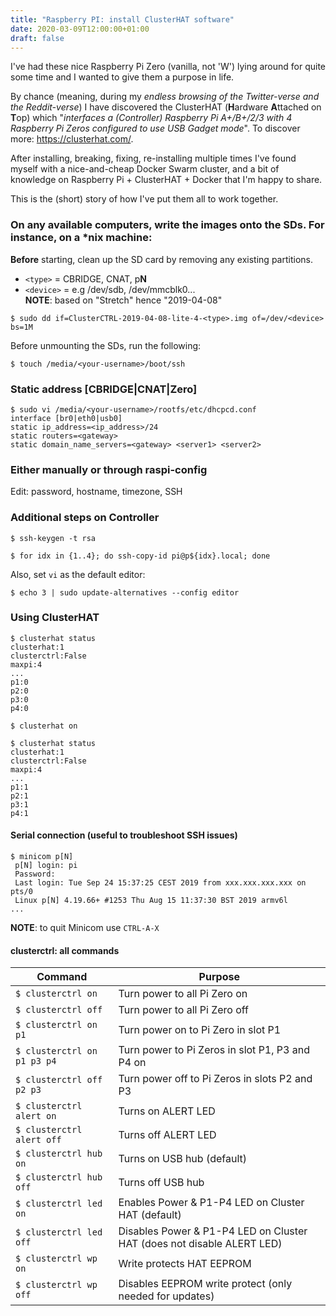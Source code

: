 ```yaml
---
title: "Raspberry PI: install ClusterHAT software"
date: 2020-03-09T12:00:00+01:00
draft: false
---
```


I've had these nice Raspberry Pi Zero (vanilla, not 'W') lying around for quite some time and I wanted to give them a purpose in life.

By chance (meaning, during my _endless browsing of the Twitter-verse and the Reddit-verse_) I have discovered the ClusterHAT (**H**ardware **A**ttached on **T**op) which "_interfaces a (Controller) Raspberry Pi A+/B+/2/3 with 4 Raspberry Pi Zeros configured to use USB Gadget mode_". To discover more: https://clusterhat.com/.

After installing, breaking, fixing, re-installing multiple times I've found myself with a nice-and-cheap Docker Swarm cluster, and a bit of knowledge on Raspberry Pi + ClusterHAT + Docker that I'm happy to share.

This is the (short) story of how I've put them all to work together.

### On any available computers, write the images onto the SDs. For instance, on a *nix machine:
**Before** starting, clean up the SD card by removing any existing partitions.
- `<type>` = CBRIDGE, CNAT, p**N**</br>
- `<device>` = e.g /dev/sdb, /dev/mmcblk0...</br>
**NOTE**: based on "Stretch" hence "2019-04-08"
```
$ sudo dd if=ClusterCTRL-2019-04-08-lite-4-<type>.img of=/dev/<device> bs=1M
```

Before unmounting the SDs, run the following:
```
$ touch /media/<your-username>/boot/ssh
```

### Static address [CBRIDGE|CNAT|Zero]
```
$ sudo vi /media/<your-username>/rootfs/etc/dhcpcd.conf
interface [br0|eth0|usb0]
static ip_address=<ip_address>/24
static routers=<gateway>
static domain_name_servers=<gateway> <server1> <server2>
```

### Either manually or through raspi-config
Edit: password, hostname, timezone, SSH

### Additional steps on Controller
```
$ ssh-keygen -t rsa

$ for idx in {1..4}; do ssh-copy-id pi@p${idx}.local; done
```

Also, set `vi` as the default editor:
```
$ echo 3 | sudo update-alternatives --config editor
```

### Using ClusterHAT
```
$ clusterhat status
clusterhat:1
clusterctrl:False
maxpi:4
...
p1:0
p2:0
p3:0
p4:0

$ clusterhat on

$ clusterhat status
clusterhat:1
clusterctrl:False
maxpi:4
...
p1:1
p2:1
p3:1
p4:1
```

#### Serial connection (useful to troubleshoot SSH issues)
```
$ minicom p[N]
 p[N] login: pi
 Password:
 Last login: Tue Sep 24 15:37:25 CEST 2019 from xxx.xxx.xxx.xxx on pts/0
 Linux p[N] 4.19.66+ #1253 Thu Aug 15 11:37:30 BST 2019 armv6l
...
```
**NOTE**: to quit Minicom use `CTRL-A-X`

#### clusterctrl: all commands

Command                      | Purpose
---------------------------- | ----------------------------
`$ clusterctrl on`           | Turn power to all Pi Zero on
`$ clusterctrl off`          | Turn power to all Pi Zero off
`$ clusterctrl on p1`        | Turn power on to Pi Zero in slot P1
`$ clusterctrl on p1 p3 p4`  | Turn power to Pi Zeros in slot P1, P3 and P4 on
`$ clusterctrl off p2 p3`    | Turn power off to Pi Zeros in slots P2 and P3
`$ clusterctrl alert on`     | Turns on ALERT LED
`$ clusterctrl alert off`    | Turns off ALERT LED
`$ clusterctrl hub on`       | Turns on USB hub (default)
`$ clusterctrl hub off`      | Turns off USB hub
`$ clusterctrl led on`       | Enables Power & P1-P4 LED on Cluster HAT (default)  
`$ clusterctrl led off`      | Disables Power & P1-P4 LED on Cluster HAT (does not disable ALERT LED)
`$ clusterctrl wp on`        | Write protects HAT EEPROM
`$ clusterctrl wp off`       | Disables EEPROM write protect (only needed for updates)

